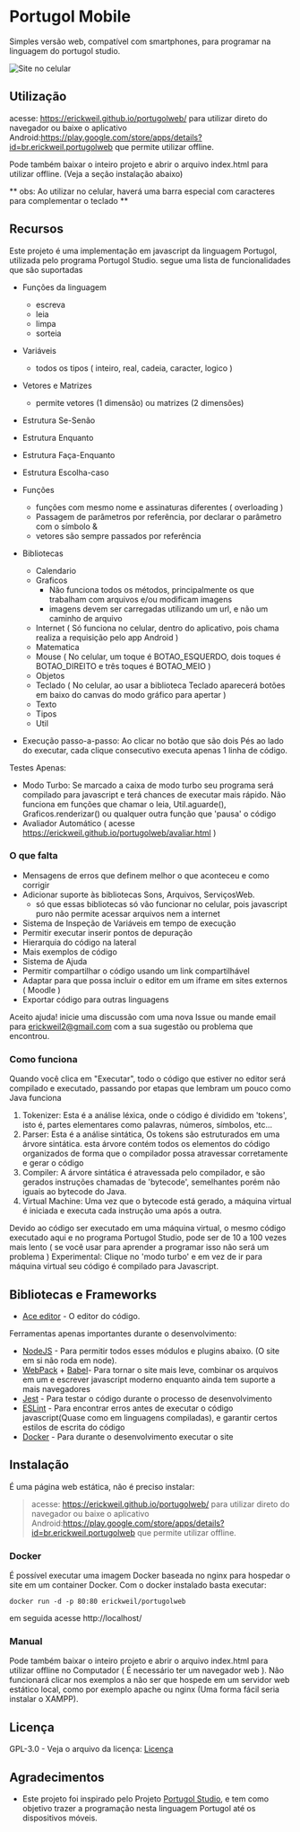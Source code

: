 # Portugol Mobile
Simples versão web, compatível com smartphones, para programar na linguagem do portugol studio.

![Site no celular](celular.jpeg)

## Utilização

acesse: <a>https://erickweil.github.io/portugolweb/</a> para utilizar direto do navegador
ou baixe o aplicativo Android:<a>https://play.google.com/store/apps/details?id=br.erickweil.portugolweb</a> que permite utilizar offline.

Pode também baixar o inteiro projeto e abrir o arquivo index.html para utilizar offline. (Veja a seção instalação abaixo)

** obs: Ao utilizar no celular, haverá uma barra especial com caracteres para complementar o teclado **

## Recursos

Este projeto é uma implementação em javascript da linguagem Portugol, utilizada pelo programa Portugol Studio.
segue uma lista de funcionalidades que são suportadas

- Funções da linguagem
	- escreva
	- leia
	- limpa
	- sorteia
- Variáveis
	- todos os tipos ( inteiro, real, cadeia, caracter, logico )
- Vetores e Matrizes
	- permite vetores (1 dimensão) ou matrizes (2 dimensões)
- Estrutura Se-Senão
- Estrutura Enquanto
- Estrutura Faça-Enquanto
- Estrutura Escolha-caso

- Funções
	- funções com mesmo nome e assinaturas diferentes ( overloading )
	- Passagem de parâmetros por referência, por declarar o parâmetro com o símbolo &
	- vetores são sempre passados por referência

- Bibliotecas
	- Calendario
	- Graficos
		- Não funciona todos os métodos, principalmente os que trabalham com arquivos e/ou modificam imagens
		- imagens devem ser carregadas utilizando um url, e não um caminho de arquivo
    - Internet ( Só funciona no celular, dentro do aplicativo, pois chama realiza a requisição pelo app Android )
	- Matematica
	- Mouse ( No celular, um toque é BOTAO_ESQUERDO, dois toques é BOTAO_DIREITO e três toques é BOTAO_MEIO )
	- Objetos
	- Teclado ( No celular, ao usar a biblioteca Teclado aparecerá botões em baixo do canvas do modo gráfico para apertar )
	- Texto
	- Tipos
	- Util

- Execução passo-a-passo:
  	Ao clicar no botão que são dois Pés ao lado do executar, cada clique consecutivo executa apenas 1 linha de código.
	
Testes Apenas:
- Modo Turbo: Se marcado a caixa de modo turbo seu programa será compilado para javascript e terá chances de
executar mais rápido. Não funciona em funções que chamar o leia, Util.aguarde(), Graficos.renderizar() ou qualquer outra
função que 'pausa' o código
- Avaliador Automático ( acesse https://erickweil.github.io/portugolweb/avaliar.html )
	
### O que falta
	
- Mensagens de erros que definem melhor o que aconteceu e como corrigir
- Adicionar suporte às bibliotecas Sons, Arquivos, ServiçosWeb.
	- só que essas bibliotecas só vão funcionar no celular, pois javascript puro não permite acessar arquivos nem a internet
- Sistema de Inspeção de Variáveis em tempo de execução
- Permitir executar inserir pontos de depuração
- Hierarquia do código na lateral
- Mais exemplos de código
- Sistema de Ajuda
- Permitir compartilhar o código usando um link compartilhável
- Adaptar para que possa incluir o editor em um iframe em sites externos ( Moodle )
- Exportar código para outras linguagens

Aceito ajuda! 
  inicie uma discussão com uma nova Issue ou mande email para erickweil2@gmail.com com a sua sugestão ou problema que encontrou.

### Como funciona

Quando você clica em "Executar", todo o código que estiver no editor será compilado e executado, passando por etapas que lembram um pouco como Java funciona

1. Tokenizer: 
	Esta é a análise léxica, onde o código é dividido em 'tokens', isto é, partes elementares como palavras, números, símbolos, etc... 
2. Parser:
	Esta é a análise sintática, Os tokens são estruturados em uma árvore sintática. esta árvore contém todos os elementos do código organizados de forma que o compilador possa atravessar corretamente e gerar o código
3. Compiler:
	A árvore sintática é atravessada pelo compilador, e são gerados instruções chamadas de 'bytecode', semelhantes porém não iguais ao bytecode do Java.
4. Virtual Machine:
	Uma vez que o bytecode está gerado, a máquina virtual é iniciada e executa cada instrução uma após a outra.
	
Devido ao código ser executado em uma máquina virtual, o mesmo código executado aqui e no programa Portugol Studio, pode ser de 10 a 100 vezes mais lento ( se você usar para aprender a programar isso não será um problema )
Experimental: Clique no 'modo turbo' e em vez de ir para máquina virtual seu código é compilado para Javascript.

  
## Bibliotecas e Frameworks

* [Ace editor](https://github.com/ajaxorg/ace) - O editor do código.

Ferramentas apenas importantes durante o desenvolvimento:
* [NodeJS](https://nodejs.org/en/) - Para permitir todos esses módulos e plugins abaixo. (O site em si não roda em node).
* [WebPack](https://webpack.js.org/) + [Babel](https://babeljs.io/)- Para tornar o site mais leve, combinar os arquivos em um e escrever javascript moderno enquanto ainda tem suporte a mais navegadores
* [Jest](https://jestjs.io/) - Para testar o código durante o processo de desenvolvimento
* [ESLint](https://eslint.org/docs/latest/integrate/nodejs-api) - Para encontrar erros antes de executar o código javascript(Quase como em linguagens compiladas), e garantir certos estilos de escrita do código
* [Docker](https://www.docker.com/) - Para durante o desenvolvimento executar o site
## Instalação

É uma página web estática, não é preciso instalar:

> acesse: <a>https://erickweil.github.io/portugolweb/</a> para utilizar direto do navegador
> ou baixe o aplicativo Android:<a>https://play.google.com/store/apps/details?id=br.erickweil.portugolweb</a> que permite utilizar offline.

### Docker

É possível executar uma imagem Docker baseada no nginx para hospedar o site em um container Docker.
Com o docker instalado basta executar:
```
docker run -d -p 80:80 erickweil/portugolweb
```

em seguida acesse http://localhost/

### Manual

Pode também baixar o inteiro projeto e abrir o arquivo index.html para utilizar offline no Computador ( É necessário ter um navegador web ). Não funcionará clicar nos exemplos a não ser que hospede em um servidor web estático local, como por exemplo apache ou nginx (Uma forma fácil seria instalar o XAMPP).

## Licença 

GPL-3.0 - Veja o arquivo da licença: [Licença](LICENSE)

## Agradecimentos

* Este projeto foi inspirado pelo Projeto [Portugol Studio](https://github.com/UNIVALI-LITE/Portugol-Studio), e tem como objetivo trazer a programação nesta linguagem Portugol até os dispositivos móveis.